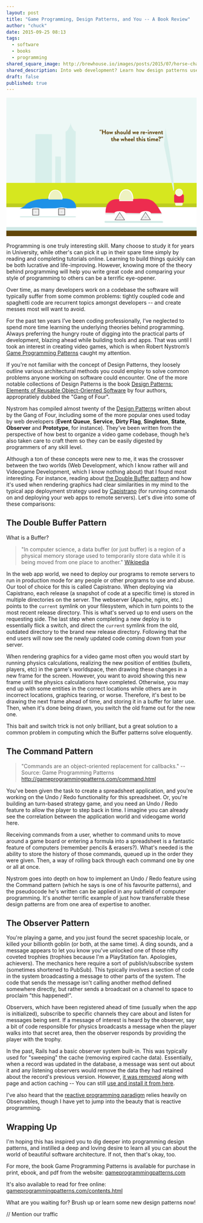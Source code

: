 ```yaml
---
layout: post
title: "Game Programming, Design Patterns, and You -- A Book Review"
author: "chuck"
date: 2015-09-25 08:13
tags:
  - software
  - books
  - programming
shared_square_image: http://brewhouse.io/images/posts/2015/07/horse-chan-social.jpg
shared_description: Into web development? Learn how design patterns used in other fields such as videogame programming can help you.
draft: false
published: true
---
```


![ReinventTheWheel](/images/posts/2015/09/reinvent-the-wheel.png)

Programming is one truly interesting skill. Many choose to study it for years in University, while other's can pick it up in their spare time simply by reading and completing tutorials online. Learning to build things quickly can be both lucrative and life-improving. However, knowing more of the theory behind programming will help you write great code and comparing your style of programming to others can be a terrific eye-opener.

Over time, as many developers work on a codebase the software will typically suffer from some common problems: tightly coupled code and spaghetti code are recurrent topics amongst developers -- and create messes most will want to avoid.

For the past ten years I’ve been coding professionally, I’ve neglected to spend more time learning the underlying theories behind programming. Always preferring the hungry route of digging into the practical parts of development, blazing ahead while building tools and apps. That was until I took an interest in creating video games, which is when Robert Nystrom’s [Game Programming Patterns](http://gameprogrammingpatterns.com) caught my attention.

<!-- break -->

If you're not familiar with the concept of Design Patterns, they loosely outline various architectural methods you could employ to solve common problems anyone working on software could encounter. One of the more notable collections of Design Patterns is the book [Design Patterns: Elements of Reusable Object-Oriented Software](http://www.amazon.ca/Design-Patterns-Elements-Reusable-Object-Oriented/dp/0201633612) by four authors, appropratiely dubbed the "Gang of Four".

Nystrom has compiled almost twenty of the [Design Patterns](http://www.blackwasp.co.uk/GofPatterns.aspx) written about by the Gang of Four, including some of the more popular ones used today by web developers (**Event Queue**, **Service**, **Dirty Flag**, **Singleton**, **State**, **Observer** and **Prototype**, for instance). They’ve been written from the perspective of how best to organize a video game codebase, though he’s also taken care to craft them so they can be easily digested by programmers of any skill level.

Although a ton of these concepts were new to me, it was the crossover between the two worlds (Web Development, which I know rather will and Videogame Development, which I know nothing about) that I found most interesting. For instance, reading about [the Double Buffer pattern](http://gameprogrammingpatterns.com/double-buffer.html) and how it's used when rendering graphics had clear similarities in my mind to the typical app deployment strategy used by [Capistrano](http://capistranorb.com/) (for running commands on and deploying your web apps to remote servers). Let's dive into some of these comparisons:

## The Double Buffer Pattern

What is a Buffer?

> "In computer science, a data buffer (or just buffer) is a region of a physical memory storage used to temporarily store data while it is being moved from one place to another." [Wikipedia](https://en.wikipedia.org/wiki/Data_buffer)

In the web app world, we need to deploy our programs to remote servers to run in production mode for any people or other programs to use and abuse. Our tool of choice for this is called Capistrano. When deploying via Capistrano, each release (a snapshot of code at a specific time) is stored in multiple directories on the server. The webserver (Apache, nginx, etc.) points to the `current` symlink on your filesystem, which in turn points to the most recent release directory. This is what's served up to end users on the requesting side. The last step when completing a new deploy is to essentially flick a switch, and direct the `current` symlink from the old, outdated directory to the brand new release directory. Following that the end users will now see the newly updated code coming down from your server.

When rendering graphics for a video game most often you would start by running physics calculations, realizing the new position of entities (bullets, players, etc) in the game's worldspace, then drawing these changes in a new frame for the screen. However, you want to avoid showing this new frame until the physics calculations have completed. Otherwise, you may end up with some entities in the correct locations while others are in incorrect locations, graphics tearing, or worse. Therefore, it's best to be drawing the next frame ahead of time, and storing it in a buffer for later use. Then, when it's done being drawn, you switch the old frame out for the new one.

This bait and switch trick is not only brilliant, but a great solution to a common problem in computing which the Buffer patterns solve eloquently.


## The Command Pattern

> "Commands are an object-oriented replacement for callbacks." -- Source: Game Programming Patterns http://gameprogrammingpatterns.com/command.html

You've been given the task to create a spreadsheet application, and you're working on the Undo / Redo functionality for this spreadsheet. Or, you're building an turn-based strategy game, and you need an Undo / Redo feature to allow the player to step back in time. I imagine you can already see the correlation between the application world and videogame world here.

Receiving commands from a user, whether to command units to move around a game board or entering a formula into a spreadsheet is a fantastic feature of computers (remember pencils &amp; erasers?). What's needed is the ability to store the history of those commands, queued up in the order they were given. Then, a way of rolling back through each command one by one or all at once.

Nystrom goes into depth on how to implement an Undo / Redo feature using the Command pattern (which he says is one of his favourite patterns), and the pseudocode he's written can be applied in any subfield of computer programming. It's another terrific example of just how transferrable these design patterns are from one area of expertise to another.


## The Observer Pattern

You're playing a game, and you just found the secret spaceship locale, or killed your billionth goblin (or both, at the same time). A ding sounds, and a message appears to let you know you've unlocked one of those nifty coveted trophies (trophies because I'm a PlayStation fan. Apologies, achievers). The mechanics here require a sort of publish/subscribe system (sometimes shortened to PubSub). This typically involves a section of code in the system broadcasting a message to other parts of the system. The code that sends the message isn't calling another method defined somewhere directly, but rather sends a broadcast on a channel to space to proclaim "this happened!".

Observers, which have been registered ahead of time (usually when the app is initialized), subscribe to specific channels they care about and listen for messages being sent. If a message of interest is heard by the observer, say a bit of code responsible for physics broadcasts a message when the player walks into that secret area, then the observer responds by providing the player with the trophy.

In the past, Rails had a basic observer system built-in. This was typically used for "sweeping" the cache (removing expired cache data). Essentially, when a record was updated in the database, a message was sent out about it and any listening observers would remove the data they had retained about the record's previous version. However, [it was removed](http://blog.remarkablelabs.com/2012/12/observers-gem-extraction-rails-4-countdown-to-2013) along with page and action caching -- You can still [use and install it from here](https://github.com/rails/rails-observers).

I've also heard that the [reactive programming paradigm](https://en.wikipedia.org/wiki/Reactive_programming) relies heavily on Observables, though I have yet to jump into the beauty that is reactive programming.


## Wrapping Up

I'm hoping this has inspired you to dig deeper into programming design patterns, and instilled a deep and loving desire to learn all you can about the world of beautiful software architecture. If not, then that's okay, too.

For more, the book Game Programming Patterns is available for purchase in print, ebook, and pdf from the website: [gameprogrammingpatterns.com](http://gameprogrammingpatterns.com/)

It's also available to read for free online: [gameprogrammingpatterns.com/contents.html](http://gameprogrammingpatterns.com/contents.html)

What are you waiting for? Brush up or learn some new design patterns now!



// Mention our traffic
